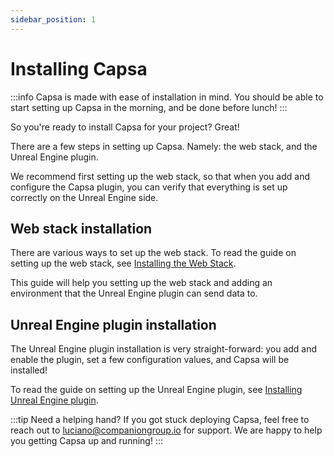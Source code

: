 ```yaml
---
sidebar_position: 1
---
```


# Installing Capsa

:::info Capsa is made with ease of installation in mind.
You should be able to start setting up Capsa in the morning, and be done before lunch!
:::

So you're ready to install Capsa for your project? Great!

There are a few steps in setting up Capsa. Namely: the web stack, and the Unreal Engine plugin.

We recommend first setting up the web stack, so that when you add and configure the Capsa plugin, you can verify that everything is set up correctly on the Unreal Engine side.

## Web stack installation

There are various ways to set up the web stack. To read the guide on setting up the web stack, see [Installing the Web Stack](./web-stack.md).

This guide will help you setting up the web stack and adding an environment that the Unreal Engine plugin can send data to.

## Unreal Engine plugin installation

The Unreal Engine plugin installation is very straight-forward: you add and enable the plugin, set a few configuration values, and Capsa will be installed!

To read the guide on setting up the Unreal Engine plugin, see [Installing Unreal Engine plugin](./unreal-engine-plugin.md).

:::tip Need a helping hand?
If you got stuck deploying Capsa, feel free to reach out to [luciano@companiongroup.io](mailto:luciano@companiongroup.io) for support. We are happy to help you getting Capsa up and running!
:::
